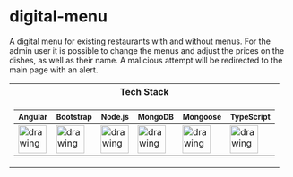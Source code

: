 # digital-menu

A digital menu for existing restaurants with and without menus. For the admin
user it is possible to change the menus and adjust the prices on the dishes,
as well as their name. A malicious attempt will be redirected to the main page 
with an alert.

<table>
<tr><th>Tech Stack</th></tr>
<tr><td>

 <sub> Angular </sub> |  <sub> Bootstrap </sub> | <sub> Node.js </sub> | <sub> MongoDB </sub> | <sub> Mongoose </sub> |  <sub> TypeScript </sub> 
|--|--|--|--|--|--
<img src="https://github.com/nik-neg/digital-menu/blob//main/techstack_images/angular-icon.svg" alt="drawing" width="50"/> | <img src="https://github.com/nik-neg/digital-menu/blob//main/techstack_images/bootstrap.svg" alt="drawing" width="50"/> |  <img src="https://github.com/nik-neg/digital-menu/blob//main/techstack_images/nodejs.svg" alt="drawing" width="50"/> |  <img src="https://github.com/nik-neg/digital-menu/blob//main/techstack_images/mongodb.svg" alt="drawing" width="50"/> |  <img src="https://github.com/nik-neg/digital-menu/blob//main/techstack_images/mongoose.png" alt="drawing" width="50"/> |  <img src="https://github.com/nik-neg/digital-menu/blob//main/techstack_images/typescript-icon.svg" alt="drawing" width="50"/> </td></tr> </table> 

 </table> 
